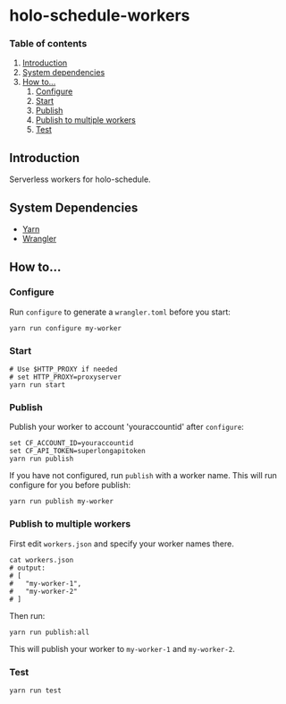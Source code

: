 # holo-schedule-workers

### Table of contents

1. [Introduction](#introduction)
1. [System dependencies](#system-dependencies)
1. [How to...](#how-to)
    1. [Configure](#configure)
    1. [Start](#start)
    1. [Publish](#publish)
    1. [Publish to multiple workers](#publish-to-multiple-workers)
    1. [Test](#test)

## Introduction

Serverless workers for holo-schedule.

## System Dependencies
* [Yarn](https://classic.yarnpkg.com/en/docs/install)
* [Wrangler](https://developers.cloudflare.com/workers/tooling/wrangler/install)

## How to...

### Configure

Run `configure` to generate a `wrangler.toml` before you start:

```shell script
yarn run configure my-worker
```

### Start

```shell script
# Use $HTTP_PROXY if needed
# set HTTP_PROXY=proxyserver
yarn run start
```

### Publish

Publish your worker to account 'youraccountid' after `configure`:

```shell script
set CF_ACCOUNT_ID=youraccountid
set CF_API_TOKEN=superlongapitoken
yarn run publish
```

If you have not configured, run `publish` with a worker name.
This will run configure for you before publish:
```shell script
yarn run publish my-worker
```

### Publish to multiple workers

First edit `workers.json` and specify your worker names there.

```shell script
cat workers.json
# output:
# [
#   "my-worker-1",
#   "my-worker-2"
# ]
```

Then run:

```shell script
yarn run publish:all
```

This will publish your worker to `my-worker-1` and `my-worker-2`.

### Test

```shell script
yarn run test
```